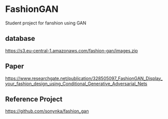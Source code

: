 # FashionGAN
Student project for fanshion using GAN

## database
https://s3.eu-central-1.amazonaws.com/fashion-gan/images.zip

## Paper
https://www.researchgate.net/publication/328505097_FashionGAN_Display_your_fashion_design_using_Conditional_Generative_Adversarial_Nets

## Reference Project
https://github.com/sonynka/fashion_gan

